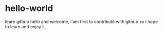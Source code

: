 # hello-world
learn github
hello and welcome,
i'am first to contribute with github
so i hope to learn and enjoy it.
